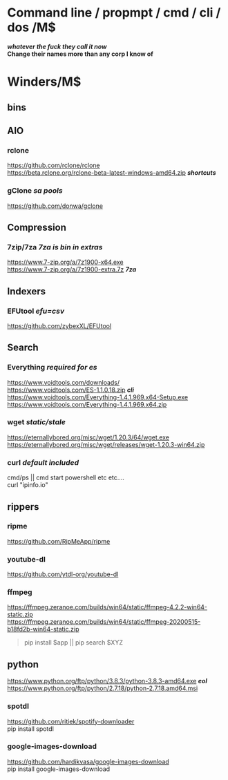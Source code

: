 # Command line / propmpt / cmd / cli / dos /M$      
***whatever the fuck they call it now***    
**Change their names more than any corp I know of**     


 # Winders/M$     
 ## bins    
    
 ## AIO    
### rclone     
https://github.com/rclone/rclone     
https://beta.rclone.org/rclone-beta-latest-windows-amd64.zip ***shortcuts***     

### gClone ***sa pools***    
https://github.com/donwa/gclone    

## Compression
### 7zip/7za ***7za is bin in extras***   
https://www.7-zip.org/a/7z1900-x64.exe     
https://www.7-zip.org/a/7z1900-extra.7z ***7za***     

## Indexers     
### EFUtool ***efu=csv***    
https://github.com/zybexXL/EFUtool    

## Search     
### Everything ***required for es***    
https://www.voidtools.com/downloads/    
https://www.voidtools.com/ES-1.1.0.18.zip ***cli***    
https://www.voidtools.com/Everything-1.4.1.969.x64-Setup.exe    
https://www.voidtools.com/Everything-1.4.1.969.x64.zip    

### wget ***static/stale***    
https://eternallybored.org/misc/wget/1.20.3/64/wget.exe     
https://eternallybored.org/misc/wget/releases/wget-1.20.3-win64.zip    

### curl ***default included***   
cmd/ps || cmd start powershell etc etc....    
curl "ipinfo.io"     

## rippers
### ripme
https://github.com/RipMeApp/ripme   

### youtube-dl
https://github.com/ytdl-org/youtube-dl    

### ffmpeg
https://ffmpeg.zeranoe.com/builds/win64/static/ffmpeg-4.2.2-win64-static.zip    
https://ffmpeg.zeranoe.com/builds/win64/static/ffmpeg-20200515-b18fd2b-win64-static.zip    

> pip install $app || pip search $XYZ   

## python
https://www.python.org/ftp/python/3.8.3/python-3.8.3-amd64.exe ***eol***   
https://www.python.org/ftp/python/2.7.18/python-2.7.18.amd64.msi


### spotdl
https://github.com/ritiek/spotify-downloader     
pip install spotdl    

### google-images-download
https://github.com/hardikvasa/google-images-download   
pip install google-images-download    
